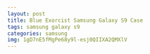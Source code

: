 ```yaml
---
layout: post
title: Blue Exorcist Samsung Galaxy S9 Case
tags: samsung galaxy s9
categories: samsung
img: 1gD7nE5fMgPe68y9l-esj0QIIXA2QMXlV
---
```

